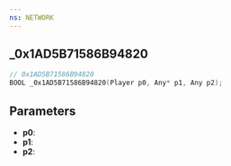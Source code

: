 ```yaml
---
ns: NETWORK
---
```

## _0x1AD5B71586B94820

```c
// 0x1AD5B71586B94820
BOOL _0x1AD5B71586B94820(Player p0, Any* p1, Any p2);
```

## Parameters
* **p0**:
* **p1**:
* **p2**:
